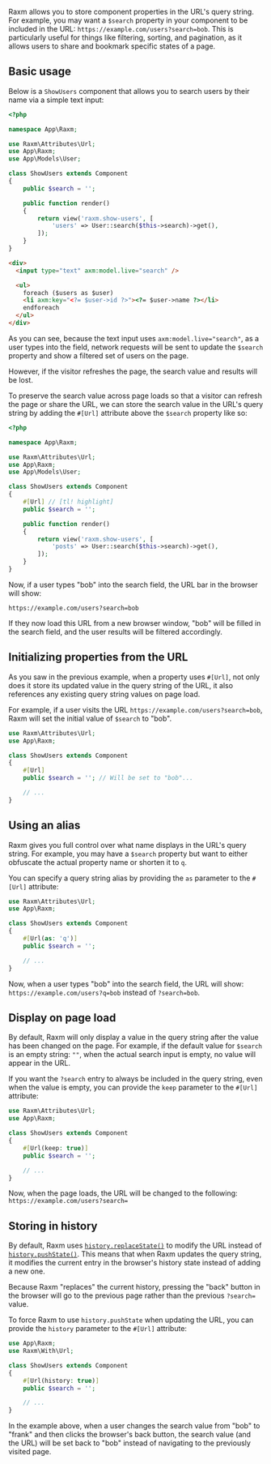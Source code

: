 Raxm allows you to store component properties in the URL's query string. For example, you may want a `$search` property in your component to be included in the URL: `https://example.com/users?search=bob`. This is particularly useful for things like filtering, sorting, and pagination, as it allows users to share and bookmark specific states of a page.

## Basic usage

Below is a `ShowUsers` component that allows you to search users by their name via a simple text input:

```php
<?php

namespace App\Raxm;

use Raxm\Attributes\Url;
use App\Raxm;
use App\Models\User;

class ShowUsers extends Component
{
    public $search = '';

    public function render()
    {
        return view('raxm.show-users', [
            'users' => User::search($this->search)->get(),
        ]);
    }
}
```

```html
<div>
  <input type="text" axm:model.live="search" />

  <ul>
    foreach ($users as $user)
    <li axm:key="<?= $user->id ?>"><?= $user->name ?></li>
    endforeach
  </ul>
</div>
```

As you can see, because the text input uses `axm:model.live="search"`, as a user types into the field, network requests will be sent to update the `$search` property and show a filtered set of users on the page.

However, if the visitor refreshes the page, the search value and results will be lost.

To preserve the search value across page loads so that a visitor can refresh the page or share the URL, we can store the search value in the URL's query string by adding the `#[Url]` attribute above the `$search` property like so:

```php
<?php

namespace App\Raxm;

use Raxm\Attributes\Url;
use App\Raxm;
use App\Models\User;

class ShowUsers extends Component
{
    #[Url] // [tl! highlight]
    public $search = '';

    public function render()
    {
        return view('raxm.show-users', [
            'posts' => User::search($this->search)->get(),
        ]);
    }
}
```

Now, if a user types "bob" into the search field, the URL bar in the browser will show:

```
https://example.com/users?search=bob
```

If they now load this URL from a new browser window, "bob" will be filled in the search field, and the user results will be filtered accordingly.

## Initializing properties from the URL

As you saw in the previous example, when a property uses `#[Url]`, not only does it store its updated value in the query string of the URL, it also references any existing query string values on page load.

For example, if a user visits the URL `https://example.com/users?search=bob`, Raxm will set the initial value of `$search` to "bob".

```php
use Raxm\Attributes\Url;
use App\Raxm;

class ShowUsers extends Component
{
    #[Url]
    public $search = ''; // Will be set to "bob"...

    // ...
}
```

## Using an alias

Raxm gives you full control over what name displays in the URL's query string. For example, you may have a `$search` property but want to either obfuscate the actual property name or shorten it to `q`.

You can specify a query string alias by providing the `as` parameter to the `#[Url]` attribute:

```php
use Raxm\Attributes\Url;
use App\Raxm;

class ShowUsers extends Component
{
    #[Url(as: 'q')]
    public $search = '';

    // ...
}
```

Now, when a user types "bob" into the search field, the URL will show: `https://example.com/users?q=bob` instead of `?search=bob`.

## Display on page load

By default, Raxm will only display a value in the query string after the value has been changed on the page. For example, if the default value for `$search` is an empty string: `""`, when the actual search input is empty, no value will appear in the URL.

If you want the `?search` entry to always be included in the query string, even when the value is empty, you can provide the `keep` parameter to the `#[Url]` attribute:

```php
use Raxm\Attributes\Url;
use App\Raxm;

class ShowUsers extends Component
{
    #[Url(keep: true)]
    public $search = '';

    // ...
}
```

Now, when the page loads, the URL will be changed to the following: `https://example.com/users?search=`

## Storing in history

By default, Raxm uses [`history.replaceState()`](https://developer.mozilla.org/en-US/docs/Web/API/History/replaceState) to modify the URL instead of [`history.pushState()`](https://developer.mozilla.org/en-US/docs/Web/API/History/pushState). This means that when Raxm updates the query string, it modifies the current entry in the browser's history state instead of adding a new one.

Because Raxm "replaces" the current history, pressing the "back" button in the browser will go to the previous page rather than the previous `?search=` value.

To force Raxm to use `history.pushState` when updating the URL, you can provide the `history` parameter to the `#[Url]` attribute:

```php
use App\Raxm;
use Raxm\With\Url;

class ShowUsers extends Component
{
    #[Url(history: true)]
    public $search = '';

    // ...
}
```

In the example above, when a user changes the search value from "bob" to "frank" and then clicks the browser's back button, the search value (and the URL) will be set back to "bob" instead of navigating to the previously visited page.
